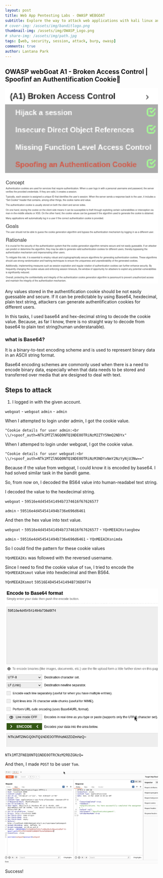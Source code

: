 ```yaml
---
layout: post
title: Web App Pentesting Labs - OWASP WEBGOAT
subtitle: Explore the way to attack web applications with kali linux and OWASP - Spoofing an Authentication Cookie
# cover-img: /assets/img/banditlogo.png
thumbnail-img: /assets/img/OWASP_Logo.png
# share-img: /assets/img/path.jpg
tags: [web, security, session, attack, burp, owasp]
comments: true
author: Lantana Park
---
```


## OWASP webGoat A1 - Broken Access Control | Spoofinf an Authentification Cookie🍪

![index](/assets/img/spoofing/Screenshot%202024-03-13%20at%2016.00.53.png)

![information](/assets/img/spoofing/Screenshot%202024-03-13%20at%2018.31.13.png)

Any values stored in the authentification cookie should be not easily guessable and secure. If it can be predictable by using Base64, hexdecimal, plain text string, attackers can generate authentification cookies for different users.

In this tasks, I used base64 and hex-decimal string to decode the cookie value. Because, as far I know, there is no straight way to decode from base64 to plain text string(human understanable).

### what is Base64?

It is a binary-to-text encoding scheme and is used to represent binary data in an ASCII string format.

Base64 encoding schemes are commonly used when there is a need to encode binary data, especially when that data needs to be stored and transferred over media that are designed to deal with text.

## Steps to attack

1. I logged in with the given account.

`webgoat` - `webgoat`
`admin` - `admin`

When I attempted to login under admin, I got the cookie value.

```
"Cookie details for user admin:<br \\/>spoof_auth=NTk1MTZlNGQ0NTQ1NDE0OTRiNzM2ZTY5NmQ2NDYx"
```

When I attemped to login under webgoat, I got the cookie value.

```
"Cookie details for user webgoat:<br \\/>spoof_auth=NTk1MTZlNGQ0NTQ1NDE0OTRiNzM3NDYxNmY2NzYyNjU3Nw=="
```

Because if the value from webgoat, I could know it is encoded by base64. I had solved similar task in the bandit game. 

So, from now on, I decoded the BS64 value into human-readabel text string.

I decoded the value to the hexdecimal string.

`webgoat` - `59516e4d454541494b7374616f67626577`

`admin` - `59516e4d454541494b736e696d6461`

And then the hex value into text value.

`webgoat` - `59516e4d454541494b7374616f67626577` - `YQnMEEAIKstaogbew`

`admin` - `59516e4d454541494b736e696d6461` - `YQnMEEAIKsnimda`

So I could find the pattern for these cookie values

`YQnMEEAIKs` was followed with the reversed username.

Since I need to find the cookie value of `tom`, I tried to encode the `YQnMEEAIKsmot` value into hexdecimal and then BS64.

`YQnMEEAIKsmot`
`59516E4D454541494B736D6F74`

![encode](/assets/img/spoofing/Screenshot%202024-03-13%20at%2016.02.19.png)

`NTk1MTZFNEQ0NTQ1NDE0OTRCNzM2RDZGNzQ=`

And then, I made `POST` to be user `Tom`.

![tom](/assets/img/spoofing/Screenshot%202024-03-13%20at%2016.00.33.png)


Success!









